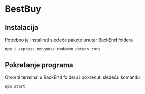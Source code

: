 BestBuy
=======
Instalacija
-------------
Potrebno je instalirati sledeće pakete unutar BackEnd foldera
```bash
npm i express mongoose nodemon dotenv cors
```

Pokretanje programa
-------------------

Otvoriti terminal u BackEnd folderu i pokrenuti sledeću komandu
```bash
npm start
```



